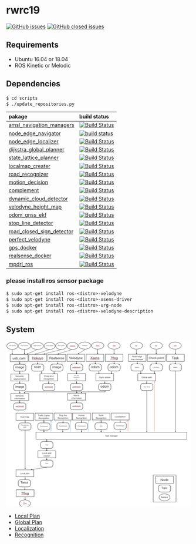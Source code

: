 # rwrc19

[![GitHub issues](https://img.shields.io/github/issues/amslabtech/rwrc19.svg)](https://github.com/amslabtech/rwrc19/issues?q=is%3Aopen+is%3Aissue)
[![GitHub closed issues](https://img.shields.io/github/issues-closed/amslabtech/rwrc19.svg)](https://github.com/amslabtech/rwrc19/issues?q=is%3Aissue+is%3Aclosed)

## Requirements
- Ubuntu 16.04 or 18.04
- ROS Kinetic or Melodic

## Dependencies

```
$ cd scripts
$ ./update_repositories.py
```

|pakage | build status |
|:--- |:---|
|[amsl_navigation_managers](https://github.com/amslabtech/amsl_navigation_managers) |[![Build Status](https://travis-ci.org/amslabtech/amsl_navigation_managers.svg?branch=master)](https://travis-ci.org/amslabtech/amsl_navigation_managers) |
|[node_edge_navigator](https://github.com/amslabtech/node_edge_navigator) |[![build status](https://travis-ci.org/amslabtech/node_edge_navigator.svg?branch=master)](https://travis-ci.org/amslabtech/node_edge_navigator) |
|[node_edge_localizer](https://github.com/amslabtech/node_edge_localizer) |[![Build Status](https://travis-ci.org/amslabtech/node_edge_localizer.svg?branch=master)](https://travis-ci.org/amslabtech/node_edge_localizer) |
|[dijkstra_global_planner](https://github.com/amslabtech/dijkstra_global_planner) |[![Build Status](https://travis-ci.org/amslabtech/dijkstra_global_planner.svg?branch=master)](https://travis-ci.org/amslabtech/node_edge_localizer) |
|[state_lattice_planner](https://github.com/amslabtech/state_lattice_planner) |[![Build Status](https://travis-ci.org/amslabtech/state_lattice_planner.svg?branch=master)](https://travis-ci.org/amslabtech/state_lattice_planner) |
|[localmap_creater](https://github.com/amslabtech/localmap_creater) |[![Build Status](https://travis-ci.org/amslabtech/localmap_creater.svg?branch=master)](https://travis-ci.org/amslabtech/localmap_creater) |
|[road_recognizer](https://github.com/amslabtech/road_recognizer) |[![Build Status](https://travis-ci.org/amslabtech/road_recognizer.svg?branch=master)](https://travis-ci.org/amslabtech/road_recognizer) |
|[motion_decision](https://github.com/amslabtech/motion_decision) |[![Build Status](https://travis-ci.org/amslabtech/motion_decision.svg?branch=master)](https://travis-ci.org/amslabtech/motion_decision)|
|[complement](https://github.com/amslabtech/complement) |[![Build Status](https://travis-ci.org/amslabtech/complement.svg?branch=master)](https://travis-ci.org/amslabtech/complement)|
|[dynamic_cloud_detector](https://github.com/amslabtech/dynamic_cloud_detector) |[![Build Status](https://travis-ci.org/amslabtech/dynamic_cloud_detector.svg?branch=master)](https://travis-ci.org/amslabtech/dynamic_cloud_detector)|
|[velodyne_height_map](https://github.com/amslabtech/velodyne_height_map) |[![Build Status](https://travis-ci.org/amslabtech/velodyne_height_map.svg?branch=master)](https://travis-ci.org/amslabtech/velodyne_height_map)|
|[odom_gnss_ekf](https://github.com/amslabtech/odom_gnss_ekf) |[![Build Status](https://travis-ci.org/amslabtech/odom_gnss_ekf.svg?branch=master)](https://travis-ci.org/amslabtech/odom_gnss_ekf)|
|[stop_line_detector](https://github.com/amslabtech/stop_line_detector) |[![Build Status](https://travis-ci.org/amslabtech/stop_line_detector.svg?branch=master)](https://travis-ci.org/amslabtech/stop_line_detector)|
|[road_closed_sign_detector](https://github.com/amslabtech/road_closed_sign_detector) |[![Build Status](https://travis-ci.org/amslabtech/road_closed_sign_detector.svg?branch=master)](https://travis-ci.org/amslabtech/road_closed_sign_detector)|
|[perfect_velodyne](https://github.com/amslabtech/perfect_velodyne) |[![Build Status](https://travis-ci.org/amslabtech/perfect_velodyne.svg?branch=master)](https://travis-ci.org/amslabtech/perfect_velodyne)|
|[gps_docker](https://github.com/amslabtech/gps_docker) |[![Build Status](https://travis-ci.org/amslabtech/gps_docker.svg?branch=master)](https://travis-ci.org/amslabtech/gps_docker)|
|[realsense_docker](https://github.com/amslabtech/realsense_docker) |[![Build Status](https://travis-ci.org/amslabtech/realsense_docker.svg?branch=master)](https://travis-ci.org/amslabtech/realsense_docker)|
|[mpdrl_ros](https://github.com/amslabtech/mpdrl_ros) |[![Build Status](https://travis-ci.org/amslabtech/mpdrl_ros.svg?branch=master)](https://travis-ci.org/amslabtech/mpdrl_ros)|

### please install ros sensor package
```
$ sudo apt-get install ros-<distro>-velodyne
$ sudo apt-get install ros-<distro>-xsens-driver
$ sudo apt-get install ros-<distro>-urg-node
$ sudo apt-get install ros-<distro>-velodyne-description
```

## System
![Base System](https://github.com/amslabtech/rwrc19/blob/master/base_system.png)
- [Local Plan](/docs/local_plan.md)
- [Global Plan](/docs/global_plan.md)
- [Localization](/docs/localization.md)
- [Recognition](/docs/recognition.md)
